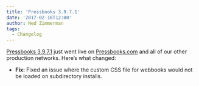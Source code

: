 ```yaml
---
title: 'Pressbooks 3.9.7.1'
date: '2017-02-16T12:00'
author: Ned Zimmerman
tags:
  - Changelog
---
```


[Pressbooks 3.9.7.1](https://github.com/pressbooks/pressbooks/releases/tag/3.9.7.1) just
went live on [Pressbooks.com](https://pressbooks.com) and all of our other production
networks. Here’s what changed:

- **Fix:** Fixed an issue where the custom CSS file for webbooks would not be loaded on
  subdirectory installs.
